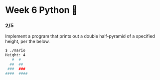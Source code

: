 # Week 6 Python 🐍 
### 2/5
Implement a program that prints out a double half-pyramid of a specified height, per the below.
```bash
$ ./mario
Height: 4
   #  #
  ##  ##
 ###  ###
####  ####
```
